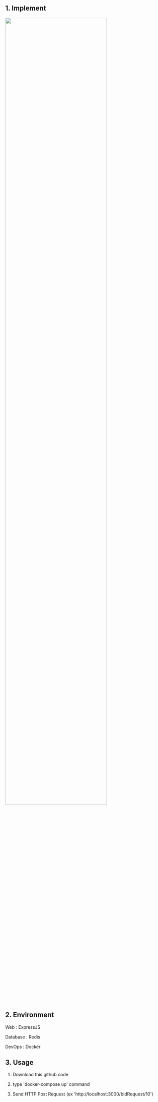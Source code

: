 ## 1. Implement

<img width="80%" src="https://github.com/ryan-cho-i/redis-js/assets/78337318/2a5cc3b9-4808-42a5-96db-3d1461ad31af"/>

## 2. Environment

Web : ExpressJS

Database : Redis

DevOps : Docker

## 3. Usage

1. Download this github code

2. type 'docker-compose up' command

3. Send HTTP Post Request (ex 'http://localhost:3000/bidRequest/10')
